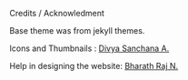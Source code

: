 Credits / Acknowledment 

Base theme was from jekyll themes. 

Icons and Thumbnails : [Divya Sanchana A.](https://www.linkedin.com/in/divya-sanchana-945250168/)

Help in designing the website: [Bharath Raj N.](https://thatbrguy.github.io/)
